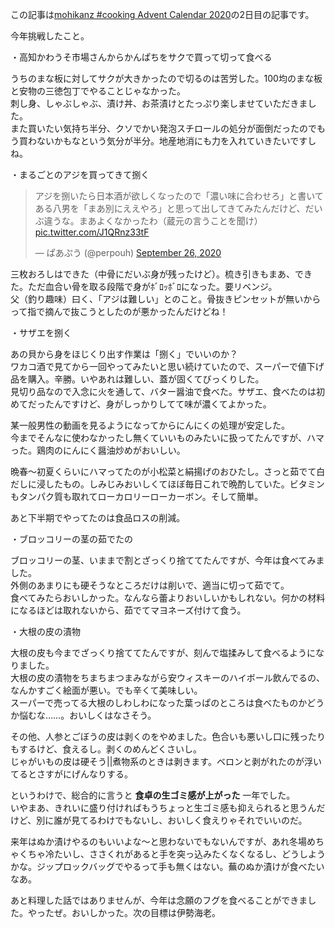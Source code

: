 この記事は[mohikanz #cooking Advent Calendar 2020](https://adventar.org/calendars/5508)の2日目の記事です。

今年挑戦したこと。

・高知かわうそ市場さんからかんぱちをサクで買って切って食べる

うちのまな板に対してサクが大きかったので切るのは苦労した。100均のまな板と安物の三徳包丁でやることじゃなかった。  
刺し身、しゃぶしゃぶ、漬け丼、お茶漬けとたっぷり楽しませていただきました。  
また買いたい気持ち半分、クソでかい発泡スチロールの処分が面倒だったのでもう買わないかもなという気分が半分。地産地消にも力を入れていきたいですしね。

・まるごとのアジを買ってきて捌く

<blockquote class="twitter-tweet"><p lang="ja" dir="ltr">アジを捌いたら日本酒が欲しくなったので「濃い味に合わせろ」と書いてある八男を「まあ別にええやろ」と思って出してきてみたんだけど、だいぶ違うな。まあよくなかったわ（蔵元の言うことを聞け） <a href="https://t.co/J1QRnz33tF">pic.twitter.com/J1QRnz33tF</a></p>&mdash; ぱあぷう (@perpouh) <a href="https://twitter.com/perpouh/status/1309807161187262464?ref_src=twsrc%5Etfw">September 26, 2020</a></blockquote> <script async src="https://platform.twitter.com/widgets.js" charset="utf-8"></script>


三枚おろしはできた（中骨にだいぶ身が残ったけど）。梳き引きもまあ、できた。ただ血合い骨を取る段階で身がﾎﾞﾛｯﾎﾞﾛになった。要リベンジ。  
父（釣り趣味）曰く、「アジは難しい」とのこと。骨抜きピンセットが無いからって指で摘んで抜こうとしたのが悪かったんだけどね！

・サザエを捌く

あの貝から身をほじくり出す作業は「捌く」でいいのか？  
ワカコ酒で見てから一回やってみたいと思い続けていたので、スーパーで値下げ品を購入。辛勝。いやあれは難しい、蓋が固くてびっくりした。  
見切り品なので入念に火を通して、バター醤油で食べた。サザエ、食べたのは初めてだったんですけど、身がしっかりしてて味が濃くてよかった。

某一般男性の動画を見るようになってからにんにくの処理が安定した。  
今までそんなに使わなかったし無くていいものみたいに扱ってたんですが、ハマった。鶏肉のにんにく醤油炒めがおいしい。

晩春〜初夏くらいにハマってたのが小松菜と絹揚げのおひたし。さっと茹でて白だしに浸したもの。しみじみおいしくてほぼ毎日これで晩酌していた。ビタミンもタンパク質も取れてローカロリーローカーボン。そして簡単。

あと下半期でやってたのは食品ロスの削減。

・ブロッコリーの茎の茹でたの

ブロッコリーの茎、いままで割とざっくり捨ててたんですが、今年は食べてみました。  
外側のあまりにも硬そうなところだけは削いで、適当に切って茹でて。  
食べてみたらおいしかった。なんなら蕾よりおいしいかもしれない。何かの材料になるほどは取れないから、茹でてマヨネーズ付けて食う。

・大根の皮の漬物

大根の皮も今までざっくり捨ててたんですが、刻んで塩揉みして食べるようになりました。  
大根の皮の漬物をちまちまつまみながら安ウィスキーのハイボール飲んでるの、なんかすごく絵面が悪い。でも辛くて美味しい。  
スーパーで売ってる大根のしわしわになった葉っぱのところは食べたものかどうか悩むな……。おいしくはなさそう。

その他、人参とごぼうの皮は剥くのをやめました。色合いも悪いし口に残ったりもするけど、食えるし。剥くのめんどくさいし。  
じゃがいもの皮は硬そう||煮物系のときは剥きます。ベロンと剥がれたのが浮いてるとさすがにげんなりする。

というわけで、総合的に言うと **食卓の生ゴミ感が上がった** 一年でした。  
いやまあ、きれいに盛り付ければもうちょっと生ゴミ感も抑えられると思うんだけど、別に誰が見てるわけでもないし、おいしく食えりゃそれでいいのだ。

来年はぬか漬けやるのもいいよな〜と思わないでもないんですが、あれ冬場めちゃくちゃ冷たいし、ささくれがあると手を突っ込みたくなくなるし、どうしようかな。ジップロックバッグでやるって手も無くはない。蕪のぬか漬けが食べたいなあ。

あと料理した話ではありませんが、今年は念願のフグを食べることができました。やったぜ。おいしかった。次の目標は伊勢海老。